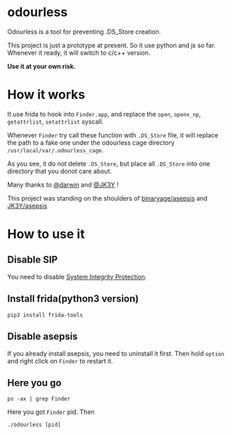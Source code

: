 # odourless

Odourless is a tool for preventing .DS_Store creation.

This project is just a prototype at present. So it use python and js so far. Whenever it ready, it will switch to c/c++ version.

**Use it at your own risk.**

# How it works

It use frida to hook into `Finder.app`, and replace the `open`, `openx_np`, `getattrlist`, `setattrlist` syscall.

Whenever `Finder` try call these function with `.DS_Store` file, it will replace the path to a fake one under the odourless cage directory `/usr/local/var/.odourless_cage`.

As you see, it do not delete `.DS_Store`, but place all `.DS_Store` into one directory that you donot care about.

Many thanks to [@darwin](https://github.com/darwin) and [@JK3Y](https://github.com/JK3Y) !

This project was standing on the shoulders of [binaryage/asepsis](https://github.com/binaryage/asepsis) and [JK3Y/asepsis](https://github.com/JK3Y/asepsis)

# How to use it

## Disable SIP

You need to disable [System Integrity Protection](https://support.apple.com/en-us/HT204899).

## Install frida(python3 version)

```
pip3 install frida-tools
```

## Disable asepsis
If you already install asepsis, you need to uninstall it first. Then hold `option` and right click on `Finder` to restart it.

## Here you go

```
ps -ax | grep Finder
```

Here you got `Finder` pid. Then 

```
./odourless [pid]
```